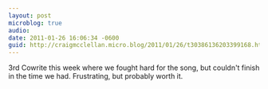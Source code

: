 ```yaml
---
layout: post
microblog: true
audio: 
date: 2011-01-26 16:06:34 -0600
guid: http://craigmcclellan.micro.blog/2011/01/26/t30386136203399168.html
---
```

3rd Cowrite this week where we fought hard for the song, but couldn't finish in the time we had. Frustrating, but probably worth it.
